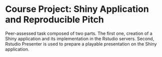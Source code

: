 # Course Project: Shiny Application and Reproducible Pitch
Peer-assessed task composed of two parts. The first one, creation of a Shiny application and its implementation in the Rstudio servers. Second, Rstudio Presenter is used to prepare a playable presentation on the Shiny application.
